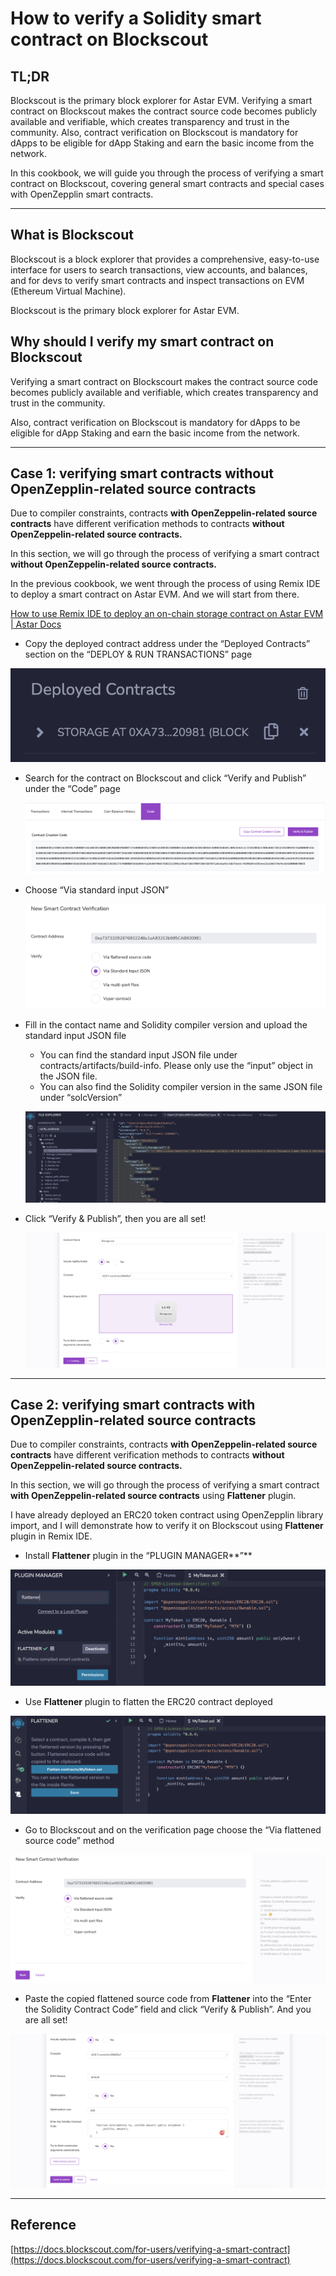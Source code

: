 # How to verify a Solidity smart contract on Blockscout

## TL;DR

Blockscout is the primary block explorer for Astar EVM. Verifying a smart contract on Blockscout makes the contract source code becomes publicly available and verifiable, which creates transparency and trust in the community. Also, contract verification on Blockscout is mandatory for dApps to be eligible for dApp Staking and earn the basic income from the network.

In this cookbook, we will guide you through the process of verifying a smart contract on Blockscout, covering general smart contracts and special cases with OpenZepplin smart contracts.

---

## What is Blockscout

Blockscout is a block explorer that provides a comprehensive, easy-to-use interface for users to search transactions, view accounts, and balances, and for devs to verify smart contracts and inspect transactions on EVM (Ethereum Virtual Machine).

Blockscout is the primary block explorer for Astar EVM.

## Why should I verify my smart contract on Blockscout

Verifying a smart contract on Blockscourt makes the contract source code becomes publicly available and verifiable, which creates transparency and trust in the community. 

Also, contract verification on Blockscout is mandatory for dApps to be eligible for dApp Staking and earn the basic income from the network.

---

## Case 1: verifying smart contracts without OpenZepplin-related source contracts

Due to compiler constraints, contracts **with OpenZeppelin-related source contracts** have different verification methods to contracts **without OpenZeppelin-related source contracts.**

In this section, we will go through the process of verifying a smart contract **without OpenZeppelin-related source contracts.**

In the previous cookbook, we went through the process of using Remix IDE to deploy a smart contract on Astar EVM. And we will start from there.

[How to use Remix IDE to deploy an on-chain storage contract on Astar EVM | Astar Docs](https://docs.astar.network/docs/builder-guides/Use%20Astar%20Features/How%20to%20use%20Remix%20IDE%20to%20deploy%20an%20on-chain%20storage)

- Copy the deployed contract address under the “Deployed Contracts” section on the “DEPLOY & RUN TRANSACTIONS” page

![Untitled](img-verification-cookbook/Untitled.png)

- Search for the contract on Blockscout and click “Verify and Publish” under the “Code” page
    
    ![Untitled](img-verification-cookbook/Untitled%201.png)
    
- Choose “Via standard input JSON”
    
    ![Untitled](img-verification-cookbook/Untitled%202.png)
    
- Fill in the contact name and Solidity compiler version and upload the standard input JSON file
    - You can find the standard input JSON file under contracts/artifacts/build-info. Please only use the “input” object in the JSON file.
    - You can also find the Solidity compiler version in the same JSON file under “solcVersion”
    
    ![Untitled](img-verification-cookbook/Untitled%203.png)
    
- Click “Verify & Publish”, then you are all set!
    
    ![Untitled](img-verification-cookbook/Untitled%204.png)
    

---

## Case 2: verifying smart contracts with OpenZepplin-related source contracts

Due to compiler constraints, contracts **with OpenZeppelin-related source contracts** have different verification methods to contracts **without OpenZeppelin-related source contracts.**

In this section, we will go through the process of verifying a smart contract **with OpenZeppelin-related source contracts** using **Flattener** plugin. 

I have already deployed an ERC20 token contract using OpenZepplin library import, and I will demonstrate how to verify it on Blockscout using **Flattener** plugin in Remix IDE.

- Install **Flattener** plugin in the “PLUGIN MANAGER**”**

![Untitled](img-verification-cookbook/Untitled%205.png)

- Use **Flattener** plugin to flatten the ERC20 contract deployed

![Untitled](img-verification-cookbook/Untitled%206.png)

- Go to Blockscout and on the verification page choose the “Via flattened source code” method

![Untitled](img-verification-cookbook/Untitled%207.png)

- Paste the copied flattened source code from **Flattener** into the “Enter the Solidity Contract Code” field and click “Verify & Publish”. And  you are all set!

![Untitled](img-verification-cookbook/Untitled%208.png)

---

## Reference

[https://docs.blockscout.com/for-users/verifying-a-smart-contract](https://docs.blockscout.com/for-users/verifying-a-smart-contract)
